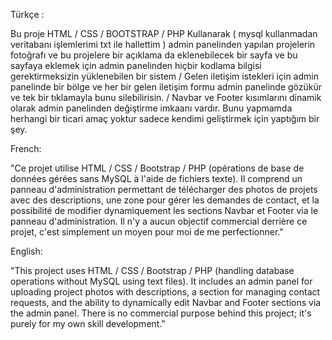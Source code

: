 Türkçe :

Bu proje HTML / CSS / BOOTSTRAP / PHP Kullanarak ( mysql kullanmadan veritabanı işlemlerimi txt ile hallettim ) admin panelinden yapılan projelerin fotoğrafı ve bu projelere bir açıklama da eklenebilecek bir sayfa ve bu sayfaya eklemek için admin panelinden hiçbir kodlama bilgisi gerektirmeksizin yüklenebilen bir sistem / Gelen iletişim istekleri için admin panelinde bir bölge ve her bir gelen iletişim formu admin panelinde gözükür ve tek bir tıklamayla bunu silebilirisin. / Navbar ve Footer kısımlarını dinamik olarak admin panelinden değiştirme imkaanı vardır. Bunu yapmamda herhangi bir ticari amaç yoktur sadece kendimi geliştirmek için yaptığım bir şey. 

French:

"Ce projet utilise HTML / CSS / Bootstrap / PHP (opérations de base de données gérées sans MySQL à l'aide de fichiers texte). Il comprend un panneau d'administration permettant de télécharger des photos de projets avec des descriptions, une zone pour gérer les demandes de contact, et la possibilité de modifier dynamiquement les sections Navbar et Footer via le panneau d'administration. Il n'y a aucun objectif commercial derrière ce projet, c'est simplement un moyen pour moi de me perfectionner."

English:

"This project uses HTML / CSS / Bootstrap / PHP (handling database operations without MySQL using text files). It includes an admin panel for uploading project photos with descriptions, a section for managing contact requests, and the ability to dynamically edit Navbar and Footer sections via the admin panel. There is no commercial purpose behind this project; it's purely for my own skill development." 
